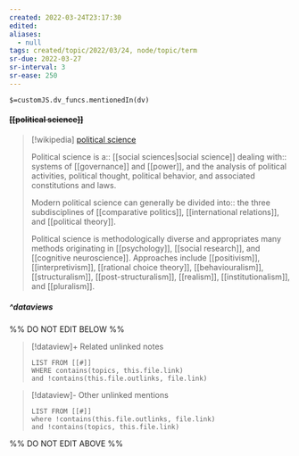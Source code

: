 ```yaml
---
created: 2022-03-24T23:17:30 
edited: 
aliases:
  - null
tags: created/topic/2022/03/24, node/topic/term
sr-due: 2022-03-27
sr-interval: 3
sr-ease: 250
---
```

`$=customJS.dv_funcs.mentionedIn(dv)`

#### <s class="topic-title">[[political science]]</s>

> [!wikipedia] [political science](https://en.wikipedia.org/wiki/Political%20science)
> 
> Political science 
> is a:: [[social sciences|social science]]
> dealing with:: systems of [[governance]] and [[power]],
> and the analysis of political activities, political thought, political behavior, and associated constitutions and laws.
> 
> Modern political science can generally be divided 
> into:: the three subdisciplines of [[comparative politics]], [[international relations]], and [[political theory]]. 
> 
> Political science is methodologically diverse and appropriates many methods originating in [[psychology]], [[social research]], and [[cognitive neuroscience]]. Approaches include [[positivism]], [[interpretivism]], [[rational choice theory]], [[behaviouralism]], [[structuralism]], [[post-structuralism]], [[realism]], [[institutionalism]], and [[pluralism]]. 
>

##### ^dataviews

%% DO NOT EDIT BELOW %%
> [!dataview]+ Related unlinked notes
> ```dataview
> LIST FROM [[#]]
> WHERE contains(topics, this.file.link)
> and !contains(this.file.outlinks, file.link)
> ```
 
> [!dataview]- Other unlinked mentions
> ```dataview
> LIST FROM [[#]]
> where !contains(this.file.outlinks, file.link)
> and !contains(topics, this.file.link)
> ```

%% DO NOT EDIT ABOVE %%
